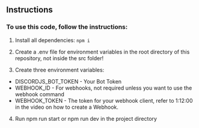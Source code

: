 ## Instructions
### To use this code, follow the instructions:

1. Install all dependencies:
 `npm i`

  

2. Create a .env file for environment variables in the root directory of this repository, not inside the src folder!

3. Create three environment variables:

  * DISCORDJS_BOT_TOKEN - Your Bot Token
  * WEBHOOK_ID - For webhooks, not required unless you want to use the webhook command
  * WEBHOOK_TOKEN - The token for your webhook client, refer to 1:12:00 in the video on how to create a Webhook.
4. Run npm run start or npm run dev in the project directory
